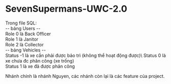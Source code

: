# SevenSupermans-UWC-2.0
Trong file SQL: \
-- bảng Users -- \
Role 0 là Back Officer \
Role 1 là Janitor \
Role 2 là Collector \
-- bảng Vehicles --  \
Status -1 là xe cần phải được bảo trì (không thể hoạt động được)\ 
Status 0 là xe chưa đc phân công (xe trống) \
Status 1 là xe đã được phân công

Nhánh chính là nhánh Nguyen, các nhánh còn lại là các feature của project.
